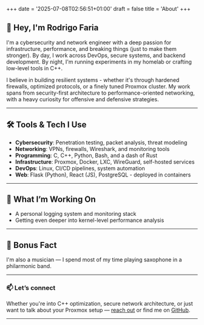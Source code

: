 +++
date = '2025-07-08T02:56:51+01:00'
draft = false
title = 'About'
+++

## 👋 Hey, I'm Rodrigo Faria

I'm a cybersecurity and network engineer with a deep passion for infrastructure, performance, and breaking things (just to make them stronger). By day, I work across DevOps, secure systems, and backend development. By night, I'm running experiments in my homelab or crafting low-level tools in C++.

I believe in building resilient systems - whether it's through hardened firewalls, optimized protocols, or a finely tuned Proxmox cluster. My work spans from security-first architecture to performance-oriented networking, with a heavy curiosity for offensive and defensive strategies.

---

## 🛠️ Tools & Tech I Use

- **Cybersecurity**: Penetration testing, packet analysis, threat modeling  
- **Networking**: VPNs, firewalls, Wireshark, and monitoring tools  
- **Programming**: C, C++, Python, Bash, and a dash of Rust  
- **Infrastructure**: Proxmox, Docker, LXC, WireGuard, self-hosted services  
- **DevOps**: Linux, CI/CD pipelines, system automation  
- **Web**: Flask (Python), React (JS), PostgreSQL - deployed in containers

---

## 🧪 What I’m Working On

- A personal logging system and monitoring stack  
- Getting even deeper into kernel-level performance analysis

---

## 🎷 Bonus Fact

I'm also a musician — I spend most of my time playing saxophone in a philarmonic band.

---

### 📫 Let’s connect

Whether you're into C++ optimization, secure network architecture, or just want to talk about your Proxmox setup — [reach out](mailto:rodrigofilipefaria@gmail.com) or find me on [GitHub](https://github.com/RodrigoFilipeFaria).

---
